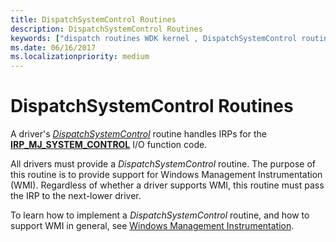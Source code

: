 ```yaml
---
title: DispatchSystemControl Routines
description: DispatchSystemControl Routines
keywords: ["dispatch routines WDK kernel , DispatchSystemControl routine", "system control dispatch routines WDK kernel", "IRP_MJ_SYSTEM_CONTROL I/O function code", "DispatchSystemControl routine"]
ms.date: 06/16/2017
ms.localizationpriority: medium
---
```


# DispatchSystemControl Routines





A driver's [*DispatchSystemControl*](/windows-hardware/drivers/ddi/wdm/nc-wdm-driver_dispatch) routine handles IRPs for the [**IRP\_MJ\_SYSTEM\_CONTROL**](./irp-mj-system-control.md) I/O function code.

All drivers must provide a *DispatchSystemControl* routine. The purpose of this routine is to provide support for Windows Management Instrumentation (WMI). Regardless of whether a driver supports WMI, this routine must pass the IRP to the next-lower driver.

To learn how to implement a *DispatchSystemControl* routine, and how to support WMI in general, see [Windows Management Instrumentation](implementing-wmi.md).

 

